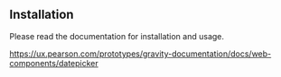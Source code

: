 ## Installation

Please read the documentation for installation and usage.

https://ux.pearson.com/prototypes/gravity-documentation/docs/web-components/datepicker
